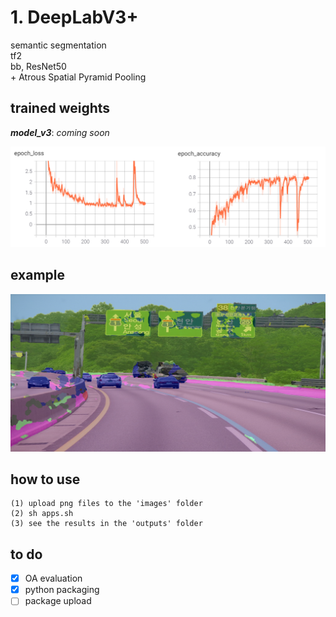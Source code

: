 # 1. DeepLabV3+
semantic segmentation \
tf2 \
bb, ResNet50 \
\+ Atrous Spatial Pyramid Pooling

## trained weights
***model_v3***: *coming soon*
<p align="left">
    <img src="la.png" width=600></br>
</p>

## example
<p align="left">
    <img src="output.png" width=600></br>
</p>

## how to use
```
(1) upload png files to the 'images' folder
(2) sh apps.sh
(3) see the results in the 'outputs' folder
```

## to do
- [x] OA evaluation
- [x] python packaging
- [ ] package upload
